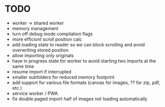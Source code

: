 # TODO

- worker -> shared worker
- memory management
- turn off debug mode compilation flags
- more efficiont scroll position calc
- add loading state to reader so we can block scrolling and avoid overwriting stored position
- allow importing only originals
- have in progress state for worker to avoid starting two imports at the same time
- resume import if interrupted
- smaller subfolders for reduced memory footprint
- add support for various file formats (canvas for images, ?? for zip, pdf, etc.)
- service worker / PWA
- fix double paged import half of images not loading automatically
